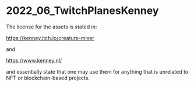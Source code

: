 # 2022_06_TwitchPlanesKenney
 
The license for the assets is stated in:

https://kenney.itch.io/creature-mixer

and 

https://www.kenney.nl/

and essentially state that one may use them for anything that is unrelated to NFT or blockchain-based projects.

